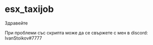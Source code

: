 # esx_taxijob

Здравейте

При проблеми със скрипта може да се свържете с мен в discord: IvanStoikov#7777
